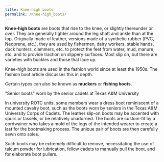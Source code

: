 ```yaml
---
title: Knee-high boots
permalink: /Knee-high_boots/
---
```


**Knee-high boots** are boots that rise to the knee, or slightly
thereunder or over. They are generally tighter around the leg shaft and
ankle than at the top. Originally made of leather, versions made of a
synthetic rubber (PVC, Neoprene, etc.), they are used by fishermen,
dairy workers, stable hands, duck hunters, clammers, etc. to protect the
feet from water, mud, manure, etc. and to provide traction on slippery
surfaces. Most slip on, but there are varieties with buckles and those
that lace up.

Knee-high boots are used in the fashion world since at least the 1950s.
The fashion boot article discusses this in depth.

Certain types can also be known as **muckers** or **fishing boots**.

"Senior boots" worn by the senior cadets at Texas A&M University

In university ROTC units, some members wear a dress boot reminiscent of
a mounted cavalry boot, such as the boots worn by seniors in the Texas
A&M University Corps of Cadets. The leather slip-on boots may be
accented with spurs or tassels, or be relatively unadorned. The boots
are custom-fit by a cordwainer who takes a mold of the legs of the
intended wearer to create a last for the bootmaking process. The unique
pair of boots are then carefully sewn onto soles.

Such boots may be extremely difficult to remove, necessitating the use
of talcum powder for lubrication, fellow cadets to manually pull the
boot, and for elaborate boot pullers.